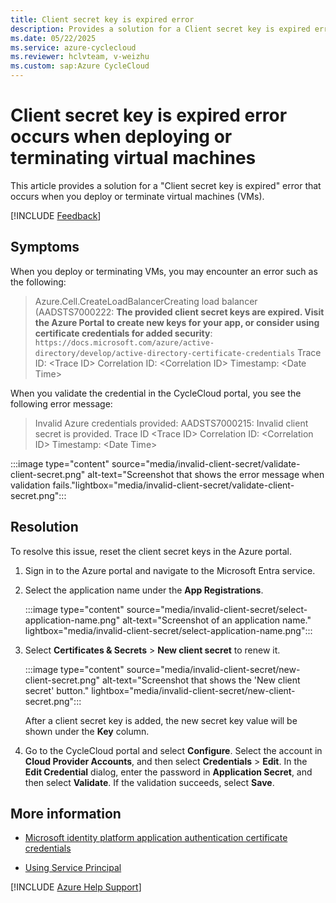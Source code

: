```yaml
---
title: Client secret key is expired error
description: Provides a solution for a Client secret key is expired error that occurs when you deploy or terminate virtual machines.
ms.date: 05/22/2025
ms.service: azure-cyclecloud
ms.reviewer: hclvteam, v-weizhu
ms.custom: sap:Azure CycleCloud
---
```

# Client secret key is expired error occurs when deploying or terminating virtual machines

This article provides a solution for a "Client secret key is expired" error that occurs when you deploy or terminate virtual machines (VMs).

[!INCLUDE [Feedback](../../../includes/feedback.md)]

## Symptoms

When you deploy or terminating VMs, you may encounter an error such as the following:

> Azure.Cell.CreateLoadBalancerCreating load balancer (AADSTS7000222: **The provided client secret keys are expired. Visit the Azure Portal to create new keys for your app, or consider using certificate credentials for added security**: `https://docs.microsoft.com/azure/active-directory/develop/active-directory-certificate-credentials` Trace ID: \<Trace ID> Correlation ID: \<Correlation ID> Timestamp: \<Date Time>

When you validate the credential in the CycleCloud portal, you see the following error message:

> Invalid Azure credentials provided: AADSTS7000215: Invalid client secret is provided. Trace ID \<Trace ID> Correlation ID: \<Correlation ID> Timestamp: \<Date Time>

:::image type="content" source="media/invalid-client-secret/validate-client-secret.png" alt-text="Screenshot that shows the error message when validation fails."lightbox="media/invalid-client-secret/validate-client-secret.png":::

## Resolution

To resolve this issue, reset the client secret keys in the Azure portal.

1. Sign in to the Azure portal and navigate to the Microsoft Entra service.
2. Select the application name under the **App Registrations**.

   :::image type="content" source="media/invalid-client-secret/select-application-name.png" alt-text="Screenshot of an application name." lightbox="media/invalid-client-secret/select-application-name.png":::

3. Select **Certificates & Secrets** > **New client secret** to renew it.

   :::image type="content" source="media/invalid-client-secret/new-client-secret.png" alt-text="Screenshot that shows the 'New client secret' button." lightbox="media/invalid-client-secret/new-client-secret.png":::

   After a client secret key is added, the new secret key value will be shown under the **Key** column.

4. Go to the CycleCloud portal and select **Configure**. Select the account in **Cloud Provider Accounts**, and then select **Credentials** > **Edit**. In the **Edit Credential** dialog, enter the password in **Application Secret**, and then select **Validate**. If the validation succeeds, select **Save**.

## More information

- [Microsoft identity platform application authentication certificate credentials](/azure/active-directory/develop/active-directory-certificate-credentials)

- [Using Service Principal](/azure/cyclecloud/how-to/service-principals)

[!INCLUDE [Azure Help Support](../../../includes/azure-help-support.md)]
